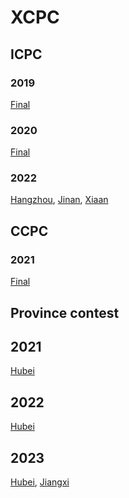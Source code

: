 # XCPC

## ICPC

### 2019

[Final](https://github.com/LucianXu/XCPC/tree/main/ICPC/2019/Final)

### 2020

[Final](https://github.com/LucianXu/XCPC/tree/main/ICPC/2020/Final)

### 2022

[Hangzhou](https://github.com/LucianXu/XCPC/tree/main/ICPC/2022/Hangzhou), 
[Jinan](https://github.com/LucianXu/XCPC/tree/main/ICPC/2022/Jinan),
[Xiaan](https://github.com/LucianXu/XCPC/tree/main/ICPC/2022/Xiaan)

## CCPC

### 2021

[Final](https://github.com/LucianXu/XCPC/tree/main/CCPC/2021/Final)

## Province contest

## 2021

[Hubei](https://github.com/LucianXu/XCPC/tree/main/ProvinceContest/2021/Hubei)

## 2022

[Hubei](https://github.com/LucianXu/XCPC/tree/main/ProvinceContest/2022/Hubei)

## 2023

[Hubei](https://github.com/LucianXu/XCPC/tree/main/ProvinceContest/2023/Hubei),
[Jiangxi](https://github.com/LucianXu/XCPC/tree/main/ProvinceContest/2023/Jiangxi)
